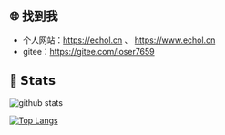 ## :globe_with_meridians: 找到我

- 个人网站：https://echol.cn 、 https://www.echol.cn
- gitee：https://gitee.com/loser7659

## :green_heart: 𝗦𝘁𝗮𝘁𝘀

![github stats](https://github-readme-stats.vercel.app/api?username=loserk&show_icons=true&theme=dracula)

[![Top Langs](https://github-readme-stats.vercel.app/api/top-langs/?username=loserk&layout=compact&theme=dracula)](https://github.com/anuraghazra/github-readme-stats)



